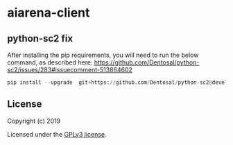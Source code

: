 # aiarena-client

## python-sc2 fix
After installing the pip requirements, you will need to run the below command, as described here: https://github.com/Dentosal/python-sc2/issues/283#issuecomment-513864602
```python
pip install --upgrade  git+https://github.com/Dentosal/python-sc2@develop
```

## License

Copyright (c) 2019

Licensed under the [GPLv3 license](LICENSE).